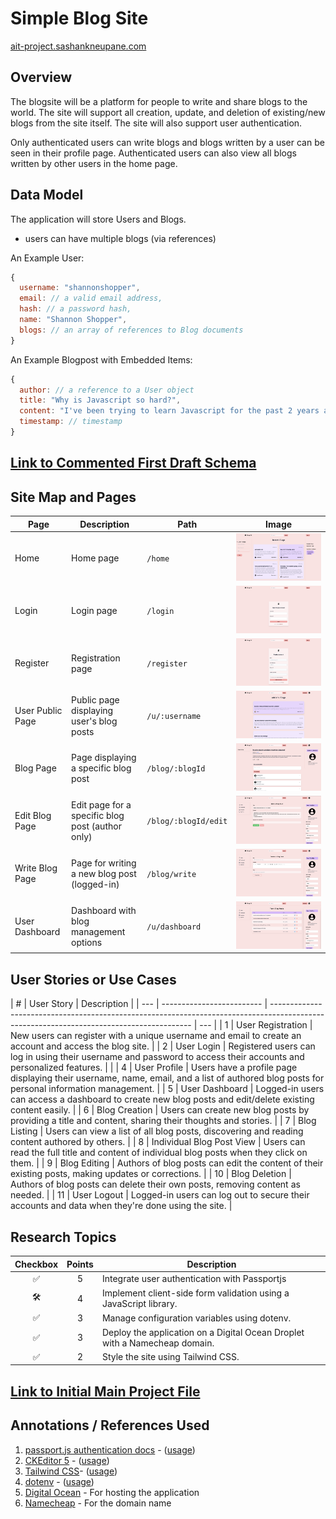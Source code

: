 # Simple Blog Site

[ait-project.sashankneupane.com](http://ait-project.sashankneupane.com)

## Overview

The blogsite will be a platform for people to write and share blogs to the world. The site will support all creation, update, and deletion of existing/new blogs from the site itself. The site will also support user authentication.

Only authenticated users can write blogs and blogs written by a user can be seen in their profile page. Authenticated users can also view all blogs written by other users in the home page.

## Data Model

The application will store Users and Blogs.

- users can have multiple blogs (via references)

An Example User:

```javascript
{
  username: "shannonshopper",
  email: // a valid email address,
  hash: // a password hash,
  name: "Shannon Shopper",
  blogs: // an array of references to Blog documents
}
```

An Example Blogpost with Embedded Items:

```javascript
{
  author: // a reference to a User object
  title: "Why is Javascript so hard?",
  content: "I've been trying to learn Javascript for the past 2 years and I still don't understand it."
  timestamp: // timestamp
}
```

## [Link to Commented First Draft Schema](db/models/Blogpost.mjs)

## Site Map and Pages

| Page             | Description                                      | Path                 | Image                                                    |
| ---------------- | ------------------------------------------------ | -------------------- | -------------------------------------------------------- |
| Home             | Home page                                        | `/home`              | ![Home Page](public/documentation/home.png)              |
| Login            | Login page                                       | `/login`             | ![Login Page](public/documentation/login.png)            |
| Register         | Registration page                                | `/register`          | ![Register Page](public/documentation/register.png)      |
| User Public Page | Public page displaying user's blog posts         | `/u/:username`       | ![User Public Page](public/documentation/username.png)   |
| Blog Page        | Page displaying a specific blog post             | `/blog/:blogId`      | ![Blog Page](public/documentation/blog-post.png)         |
| Edit Blog Page   | Edit page for a specific blog post (author only) | `/blog/:blogId/edit` | ![Edit Blog Page](public/documentation/blog-edit.png)    |
| Write Blog Page  | Page for writing a new blog post (logged-in)     | `/blog/write`        | ![Write Blog Page](public/documentation/blog-create.png) |
| User Dashboard   | Dashboard with blog management options           | `/u/dashboard`       | ![User Dashboard](public/documentation/dashboard.png)    |

## User Stories or Use Cases

| #   | User Story                | Description                                                                                                                              |
| --- | ------------------------- | ---------------------------------------------------------------------------------------------------------------------------------------- | --- |
| 1   | User Registration         | New users can register with a unique username and email to create an account and access the blog site.                                   |
| 2   | User Login                | Registered users can log in using their username and password to access their accounts and personalized features.                        |     |
| 4   | User Profile              | Users have a profile page displaying their username, name, email, and a list of authored blog posts for personal information management. |
| 5   | User Dashboard            | Logged-in users can access a dashboard to create new blog posts and edit/delete existing content easily.                                 |
| 6   | Blog Creation             | Users can create new blog posts by providing a title and content, sharing their thoughts and stories.                                    |
| 7   | Blog Listing              | Users can view a list of all blog posts, discovering and reading content authored by others.                                             |
| 8   | Individual Blog Post View | Users can read the full title and content of individual blog posts when they click on them.                                              |
| 9   | Blog Editing              | Authors of blog posts can edit the content of their existing posts, making updates or corrections.                                       |
| 10  | Blog Deletion             | Authors of blog posts can delete their own posts, removing content as needed.                                                            |
| 11  | User Logout               | Logged-in users can log out to secure their accounts and data when they're done using the site.                                          |

## Research Topics

| Checkbox | Points | Description                                                                |
| :------: | :----: | -------------------------------------------------------------------------- |
|    ✅    |   5    | Integrate user authentication with Passportjs                              |
|    🛠️    |   4    | Implement client-side form validation using a JavaScript library.          |
|    ✅    |   3    | Manage configuration variables using dotenv.                               |
|    ✅    |   3    | Deploy the application on a Digital Ocean Droplet with a Namecheap domain. |
|    ✅    |   2    | Style the site using Tailwind CSS.                                         |

## [Link to Initial Main Project File](app.mjs)

## Annotations / References Used

1. [passport.js authentication docs](http://passportjs.org/docs) - ([usage](middlewares/auth.mjs))
2. [CKEditor 5](https://ckeditor.com/docs/ckeditor5/latest/builds/guides/integration/frameworks/react.html) - ([usage](views/write.hbs#L60-L73))
3. [Tailwind CSS](https://tailwindcss.com)- ([usage](/tailwind.config.js#L1-L11))
4. [dotenv](https://www.npmjs.com/package/dotenv) - ([usage](config.mjs#L1-L2))
5. [Digital Ocean](https://www.digitalocean.com/) - For hosting the application
6. [Namecheap](https://www.namecheap.com/) - For the domain name
